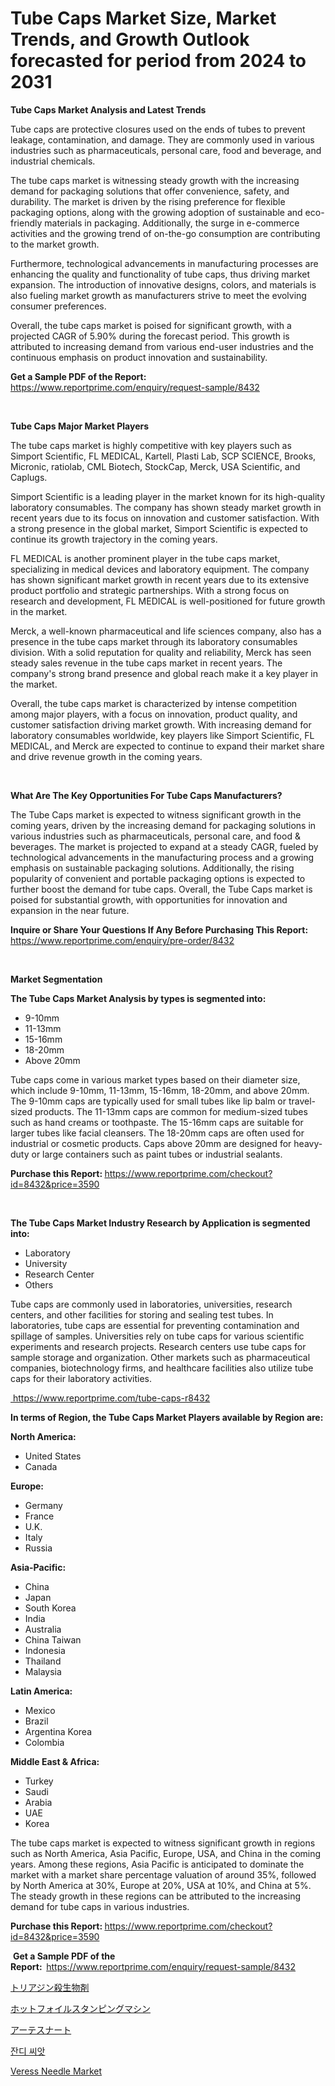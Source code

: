 <p><h1>Tube Caps Market Size, Market Trends, and Growth Outlook forecasted for period from 2024 to 2031</h1></p><p><strong>Tube Caps Market Analysis and Latest Trends</strong></p>
<p><p>Tube caps are protective closures used on the ends of tubes to prevent leakage, contamination, and damage. They are commonly used in various industries such as pharmaceuticals, personal care, food and beverage, and industrial chemicals.</p><p>The tube caps market is witnessing steady growth with the increasing demand for packaging solutions that offer convenience, safety, and durability. The market is driven by the rising preference for flexible packaging options, along with the growing adoption of sustainable and eco-friendly materials in packaging. Additionally, the surge in e-commerce activities and the growing trend of on-the-go consumption are contributing to the market growth.</p><p>Furthermore, technological advancements in manufacturing processes are enhancing the quality and functionality of tube caps, thus driving market expansion. The introduction of innovative designs, colors, and materials is also fueling market growth as manufacturers strive to meet the evolving consumer preferences.</p><p>Overall, the tube caps market is poised for significant growth, with a projected CAGR of 5.90% during the forecast period. This growth is attributed to increasing demand from various end-user industries and the continuous emphasis on product innovation and sustainability.</p></p>
<p><strong>Get a Sample PDF of the Report:&nbsp;</strong> <a href="https://www.reportprime.com/enquiry/request-sample/8432">https://www.reportprime.com/enquiry/request-sample/8432</a></p>
<p>&nbsp;</p>
<p><strong>Tube Caps Major Market Players</strong></p>
<p><p>The tube caps market is highly competitive with key players such as Simport Scientific, FL MEDICAL, Kartell, Plasti Lab, SCP SCIENCE, Brooks, Micronic, ratiolab, CML Biotech, StockCap, Merck, USA Scientific, and Caplugs. </p><p>Simport Scientific is a leading player in the market known for its high-quality laboratory consumables. The company has shown steady market growth in recent years due to its focus on innovation and customer satisfaction. With a strong presence in the global market, Simport Scientific is expected to continue its growth trajectory in the coming years.</p><p>FL MEDICAL is another prominent player in the tube caps market, specializing in medical devices and laboratory equipment. The company has shown significant market growth in recent years due to its extensive product portfolio and strategic partnerships. With a strong focus on research and development, FL MEDICAL is well-positioned for future growth in the market.</p><p>Merck, a well-known pharmaceutical and life sciences company, also has a presence in the tube caps market through its laboratory consumables division. With a solid reputation for quality and reliability, Merck has seen steady sales revenue in the tube caps market in recent years. The company's strong brand presence and global reach make it a key player in the market.</p><p>Overall, the tube caps market is characterized by intense competition among major players, with a focus on innovation, product quality, and customer satisfaction driving market growth. With increasing demand for laboratory consumables worldwide, key players like Simport Scientific, FL MEDICAL, and Merck are expected to continue to expand their market share and drive revenue growth in the coming years.</p></p>
<p>&nbsp;</p>
<p><strong>What Are The Key Opportunities For Tube Caps Manufacturers?</strong></p>
<p><p>The Tube Caps market is expected to witness significant growth in the coming years, driven by the increasing demand for packaging solutions in various industries such as pharmaceuticals, personal care, and food & beverages. The market is projected to expand at a steady CAGR, fueled by technological advancements in the manufacturing process and a growing emphasis on sustainable packaging solutions. Additionally, the rising popularity of convenient and portable packaging options is expected to further boost the demand for tube caps. Overall, the Tube Caps market is poised for substantial growth, with opportunities for innovation and expansion in the near future.</p></p>
<p><strong>Inquire or Share Your Questions If Any Before Purchasing This Report:</strong> <a href="https://www.reportprime.com/enquiry/pre-order/8432">https://www.reportprime.com/enquiry/pre-order/8432</a></p>
<p>&nbsp;</p>
<p><strong>Market Segmentation</strong></p>
<p><strong>The Tube Caps Market Analysis by types is segmented into:</strong></p>
<p><ul><li>9-10mm</li><li>11-13mm</li><li>15-16mm</li><li>18-20mm</li><li>Above 20mm</li></ul></p>
<p><p>Tube caps come in various market types based on their diameter size, which include 9-10mm, 11-13mm, 15-16mm, 18-20mm, and above 20mm. The 9-10mm caps are typically used for small tubes like lip balm or travel-sized products. The 11-13mm caps are common for medium-sized tubes such as hand creams or toothpaste. The 15-16mm caps are suitable for larger tubes like facial cleansers. The 18-20mm caps are often used for industrial or cosmetic products. Caps above 20mm are designed for heavy-duty or large containers such as paint tubes or industrial sealants.</p></p>
<p><strong>Purchase this Report:&nbsp;</strong><a href="https://www.reportprime.com/checkout?id=8432&price=3590">https://www.reportprime.com/checkout?id=8432&price=3590</a></p>
<p>&nbsp;</p>
<p><strong>The Tube Caps Market Industry Research by Application is segmented into:</strong></p>
<p><ul><li>Laboratory</li><li>University</li><li>Research Center</li><li>Others</li></ul></p>
<p><p>Tube caps are commonly used in laboratories, universities, research centers, and other facilities for storing and sealing test tubes. In laboratories, tube caps are essential for preventing contamination and spillage of samples. Universities rely on tube caps for various scientific experiments and research projects. Research centers use tube caps for sample storage and organization. Other markets such as pharmaceutical companies, biotechnology firms, and healthcare facilities also utilize tube caps for their laboratory activities.</p></p>
<p><a href="https://www.reportprime.com/tube-caps-r8432">&nbsp;https://www.reportprime.com/tube-caps-r8432</a></p>
<p><strong>In terms of Region, the Tube Caps Market Players available by Region are:</strong></p>
<p>
    <p> <strong> North America: </strong>
        <ul>
            <li>United States</li>
            <li>Canada</li>
        </ul>
        </p> 
    <p> <strong> Europe: </strong>
        <ul>
            <li>Germany</li>
            <li>France</li>
            <li>U.K.</li>
            <li>Italy</li>
            <li>Russia</li>
        </ul>
        </p> 
    <p> <strong> Asia-Pacific: </strong>
        <ul>
            <li>China</li>
            <li>Japan</li>
            <li>South Korea</li>
            <li>India</li>
            <li>Australia</li>
            <li>China Taiwan</li>
            <li>Indonesia</li>
            <li>Thailand</li>
            <li>Malaysia</li>
        </ul>
        </p> 
    <p> <strong> Latin America: </strong>
        <ul>
            <li>Mexico</li>
            <li>Brazil</li>
            <li>Argentina Korea</li>
            <li>Colombia</li>
        </ul>
        </p> 
    <p> <strong> Middle East & Africa: </strong>
        <ul>
            <li>Turkey</li>
            <li>Saudi</li>
            <li>Arabia</li>
            <li>UAE</li>
            <li>Korea</li>
        </ul>
    </p>
    </p>
<p><p>The tube caps market is expected to witness significant growth in regions such as North America, Asia Pacific, Europe, USA, and China in the coming years. Among these regions, Asia Pacific is anticipated to dominate the market with a market share percentage valuation of around 35%, followed by North America at 30%, Europe at 20%, USA at 10%, and China at 5%. The steady growth in these regions can be attributed to the increasing demand for tube caps in various industries.</p></p>
<p><strong>Purchase this Report: </strong><a href="https://www.reportprime.com/checkout?id=8432&price=3590">https://www.reportprime.com/checkout?id=8432&price=3590</a></p>
<p>&nbsp;<strong>Get a Sample PDF of the Report:&nbsp;&nbsp;</strong><a href="https://www.reportprime.com/enquiry/request-sample/8432">https://www.reportprime.com/enquiry/request-sample/8432</a></p>
<p><strong></strong></p>
<p><p><a href="https://github.com/RodHoppe07/Market-Research-Report-List-1/blob/main/873775422861.md">トリアジン殺生物剤</a></p><p><a href="https://medium.com/@camerondowd204/%E3%83%9B%E3%83%83%E3%83%88%E3%83%9B%E3%82%A4%E3%83%AB%E3%82%B9%E3%82%BF%E3%83%B3%E3%83%94%E3%83%B3%E3%82%B0%E3%83%9E%E3%82%B7%E3%83%B3%E5%B8%82%E5%A0%B4-%E5%B8%82%E5%A0%B4cagr-%E5%B8%82%E5%A0%B4%E5%8B%95%E5%90%91-%E3%81%8A%E3%82%88%E3%81%B3%E6%88%90%E9%95%B7%E6%88%A6%E7%95%A5%E3%81%AB%E9%96%A2%E3%81%99%E3%82%8B%E6%B4%9E%E5%AF%9F-83456aaa7af2">ホットフォイルスタンピングマシン</a></p><p><a href="https://github.com/laurenreichert/Market-Research-Report-List-1/blob/main/964765322860.md">アーテスナート</a></p><p><a href="https://medium.com/@tedbernhard1944/%ED%84%B0%ED%94%84-%EC%A2%85%EC%9E%90-%EC%8B%9C%EC%9E%A5-%EC%A1%B0%EC%82%AC-%EB%B3%B4%EA%B3%A0%EC%84%9C-%EA%B7%B8-%EC%97%AD%EC%82%AC-%EB%B0%8F-2024%EB%85%84%EB%B6%80%ED%84%B0-2031%EB%85%84%EA%B9%8C%EC%A7%80%EC%9D%98-%EC%98%88%EC%B8%A1-b5e0fdc22f08">잔디 씨앗</a></p><p><a href="https://github.com/mbisetmhermsr/Market-Research-Report-List-2/blob/main/veress-needle-market.md">Veress Needle Market</a></p></p>
